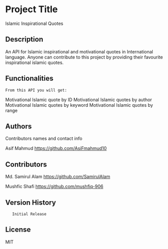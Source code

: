 # Project Title

Islamic Inspirational Quotes <API/>

## Description

An API for Islamic inspirational and motivational quotes in International language.
Anyone can contribute to this project by providing their favourite inspirational islamic quotes.

## Functionalities

    From this API you will get:

  Motivational Islamic quote by ID
    Motivational Islamic quotes by author
    Motivational Islamic quotes by keyword
Motivational Islamic quotes by range

## Authors

Contributors names and contact info

Asif Mahmud
https://github.com/AsiFmahmud10

## Contributors

Md. Samirul Alam
https://github.com/SamirulAlam

Mushfic Shafi
https://github.com/mushfiq-906

## Version History

       Initial Release

## License

MIT
